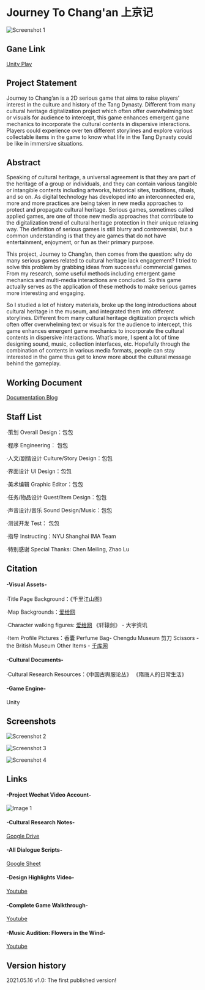 # Journey To Chang'an 上京记

![Screenshot 1](pics/screenshot1.png)

## Gane Link
[Unity Play](https://play.unity.com/mg/other/web-jhxqr)

## Project Statement
Journey to Chang’an is a 2D serious game that aims to raise players’ interest in the culture and history of the Tang Dynasty. Different from many cultural heritage digitalization project which often offer overwhelming text or visuals for audience to intercept, this game enhances emergent game mechanics to incorporate the cultural contents in dispersive interactions. Players could experience over ten different storylines and explore various collectable items in the game to know what life in the Tang Dynasty could be like in immersive situations.


## Abstract
Speaking of cultural heritage, a universal agreement is that they are part of the heritage of a group or individuals, and they can contain various tangible or intangible contents including artworks, historical sites, traditions, rituals, and so on. As digital technology has developed into an interconnected era, more and more practices are being taken in new media approaches to protect and propagate cultural heritage. Serious games, sometimes called applied games, are one of those new media approaches that contribute to the digitalization trend of cultural heritage protection in their unique relaxing way. The definition of serious games is still blurry and controversial, but a common understanding is that they are games that do not have entertainment, enjoyment, or fun as their primary purpose.

This project, Journey to Chang’an, then comes from the question: why do many serious games related to cultural heritage lack engagement? I tried to solve this problem by grabbing ideas from successful commercial games. From my research, some useful methods including emergent game mechanics and multi-media interactions are concluded. So this game actually serves as the application of these methods to make serious games more interesting and engaging. 

So I studied a lot of history materials, broke up the long introductions about cultural heritage in the museum, and integrated them into different storylines. Different from many cultural heritage digitization projects which often offer overwhelming text or visuals for the audience to intercept, this game enhances emergent game mechanics to incorporate the cultural contents in dispersive interactions. What’s more, I spent a lot of time designing sound, music, collection interfaces, etc. Hopefully through the combination of contents in various media formats, people can stay interested in the game thus get to know more about the cultural message behind the gameplay.

## Working Document
[Documentation Blog](https://www.notion.so/Capstone-2-8fdb317e2d3742f49901aa9076f5d2c2)

## Staff List
·策划 Overall Design：包包

·程序 Engineering： 包包

·人文/剧情设计 Culture/Story Design：包包

·界面设计 UI Design：包包

·美术编辑 Graphic Editor：包包

·任务/物品设计 Quest/Item Design：包包

·声音设计/音乐 Sound Design/Music：包包

·测试开发 Test： 包包

·指导 Instructing：NYU Shanghai IMA Team

·特别感谢 Special Thanks: Chen Meiling, Zhao Lu

## Citation
  #### -Visual Assets-
  ·Title Page Background：《千里江山图》

  ·Map Backgrounds：[爱给网](https://www.aigei.com/view/70312.html)

  ·Character walking figures: [爱给网](https://www.aigei.com/view/287.html)
                             《轩辕剑》 - 大宇资讯

  ·Item Profile Pictures：香囊 Perfume  Bag- Chengdu Museum
                          剪刀 Scissors - the British Museum
                          Other Items - [千库网](https://588ku.com/)

  #### -Cultural Documents-                        
  ·Cultural Research Resources：《中国古舆服论丛》
                                《隋唐人的日常生活》
                                
  #### -Game Engine-
  Unity

## Screenshots
![Screenshot 2](pics/screenshot2.png)

![Screenshot 3](pics/screenshot3.png)

![Screenshot 4](pics/screenshot4.png)

## Links
  #### -Project Wechat Video Account-
  ![Image 1](pics/wechat.jpg)

  #### -Cultural Research Notes-
  [Google Drive](https://drive.google.com/file/d/1OFF9lQzE6tWmv5ry3WscFmPkEY4-LP24/view?usp=sharing)

  #### -All Dialogue Scripts-
  [Google Sheet](https://docs.google.com/spreadsheets/d/1qwXmXgKnK1-vpbHM_FORp7HPfdSxIoZjqeRIubEuI0Q/edit?usp=sharing)
  
  #### -Design Highlights Video-
  [Youtube](https://youtu.be/LSqLGmzKOhQ)
  
  #### -Complete Game Walkthrough-
  [Youtube](https://youtu.be/s9bPxK5pXbo)
  
  #### -Music Audition: Flowers in the Wind-
  [Youtube](https://youtu.be/80P3OolN92g)

## Version history
2021.05.16 v1.0: The first published version!
